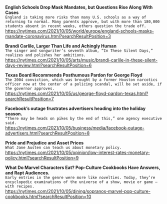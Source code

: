 **English Schools Drop Mask Mandates, but Questions Rise Along With Cases**\
`England is taking more risks than many U.S. schools as a way of returning to normal. Many parents approve, but with more than 180,000 students absent in recent weeks, others question the trade off.`\
https://nytimes.com/2021/10/05/world/europe/england-schools-masks-mandate-coronavirus.html?searchResultPosition=3

**Brandi Carlile, Larger Than Life and Achingly Human**\
`The singer and songwriter’s seventh album, “In These Silent Days,” realizes and polishes her ambitions.`\
https://nytimes.com/2021/10/05/arts/music/brandi-carlile-in-these-silent-days-review.html?searchResultPosition=6

**Texas Board Recommends Posthumous Pardon for George Floyd**\
`The 2004 conviction, which was brought by a former Houston narcotics officer now at the center of a policing scandal, will be set aside, if the governor approves.`\
https://nytimes.com/2021/10/05/us/george-floyd-pardon-texas.html?searchResultPosition=7

**Facebook’s outage frustrates advertisers heading into the holiday season.**\
`“There may be heads on pikes by the end of this,” one agency executive said.`\
https://nytimes.com/2021/10/05/business/media/facebook-outage-advertisers.html?searchResultPosition=8

**Pride and Prejudice and Asset Prices**\
`What Jane Austen can teach us about monetary policy.`\
https://nytimes.com/2021/10/05/opinion/low-interest-rates-monetary-policy.html?searchResultPosition=9

**What Do Marvel Characters Eat? Pop-Culture Cookbooks Have Answers, and Rapt Audiences.**\
`Early entries in the genre were more like novelties. Today, they’re encyclopedic examinations of the universe of a show, movie or game — with recipes.`\
https://nytimes.com/2021/10/05/dining/sopranos-marvel-pop-culture-cookbooks.html?searchResultPosition=10


